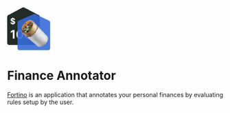 <img src="./assets/logo.png" alt="Fortino logo" width="100" height="100">

# Finance Annotator

<ins>Fortino</ins> is an application that annotates your personal finances by evaluating rules setup by the user.
